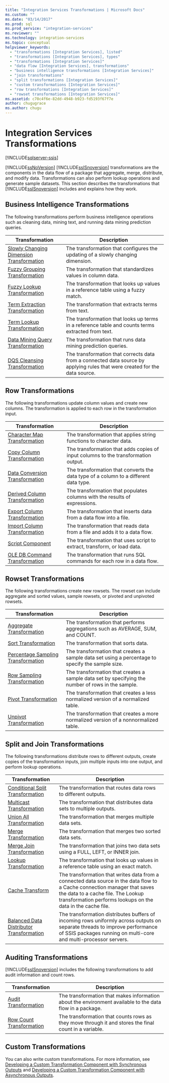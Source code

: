 ```yaml
---
title: "Integration Services Transformations | Microsoft Docs"
ms.custom: ""
ms.date: "03/14/2017"
ms.prod: sql
ms.prod_service: "integration-services"
ms.reviewer: ""
ms.technology: integration-services
ms.topic: conceptual
helpviewer_keywords: 
  - "transformations [Integration Services], listed"
  - "transformations [Integration Services], types"
  - "transformations [Integration Services]"
  - "data flow [Integration Services], transformations"
  - "business intelligence transformations [Integration Services]"
  - "join transformations"
  - "split transformations [Integration Services]"
  - "custom transformations [Integration Services]"
  - "row transformations [Integration Services]"
  - "rowset transformations [Integration Services]"
ms.assetid: c70c4f6e-82dd-4948-b923-fd5193f67f7e
author: chugugrace
ms.author: chugu
---
```

# Integration Services Transformations

[!INCLUDE[sqlserver-ssis](../../../includes/applies-to-version/sqlserver-ssis.md)]


  [!INCLUDE[ssNoVersion](../../../includes/ssnoversion-md.md)] [!INCLUDE[ssISnoversion](../../../includes/ssisnoversion-md.md)] transformations are the components in the data flow of a package that aggregate, merge, distribute, and modify data. Transformations can also perform lookup operations and generate sample datasets. This section describes the transformations that [!INCLUDE[ssISnoversion](../../../includes/ssisnoversion-md.md)] includes and explains how they work.  
  
## Business Intelligence Transformations  
 The following transformations perform business intelligence operations such as cleaning data, mining text, and running data mining prediction queries.  
  
|Transformation|Description|  
|--------------------|-----------------|  
|[Slowly Changing Dimension Transformation](../../../integration-services/data-flow/transformations/slowly-changing-dimension-transformation.md)|The transformation that configures the updating of a slowly changing dimension.|  
|[Fuzzy Grouping Transformation](../../../integration-services/data-flow/transformations/fuzzy-grouping-transformation.md)|The transformation that standardizes values in column data.|  
|[Fuzzy Lookup Transformation](../../../integration-services/data-flow/transformations/fuzzy-lookup-transformation.md)|The transformation that looks up values in a reference table using a fuzzy match.|  
|[Term Extraction Transformation](../../../integration-services/data-flow/transformations/term-extraction-transformation.md)|The transformation that extracts terms from text.|  
|[Term Lookup Transformation](../../../integration-services/data-flow/transformations/term-lookup-transformation.md)|The transformation that looks up terms in a reference table and counts terms extracted from text.|  
|[Data Mining Query Transformation](../../../integration-services/data-flow/transformations/data-mining-query-transformation.md)|The transformation that runs data mining prediction queries.|  
|[DQS Cleansing Transformation](../../../integration-services/data-flow/transformations/dqs-cleansing-transformation.md)|The transformation that corrects data from a connected data source by applying rules that were created for the data source.|  
  
## Row Transformations  
 The following transformations update column values and create new columns. The transformation is applied to each row in the transformation input.  
  
|Transformation|Description|  
|--------------------|-----------------|  
|[Character Map Transformation](../../../integration-services/data-flow/transformations/character-map-transformation.md)|The transformation that applies string functions to character data.|  
|[Copy Column Transformation](../../../integration-services/data-flow/transformations/copy-column-transformation.md)|The transformation that adds copies of input columns to the transformation output.|  
|[Data Conversion Transformation](../../../integration-services/data-flow/transformations/data-conversion-transformation.md)|The transformation that converts the data type of a column to a different data type.|  
|[Derived Column Transformation](../../../integration-services/data-flow/transformations/derived-column-transformation.md)|The transformation that populates columns with the results of expressions.|  
|[Export Column Transformation](../../../integration-services/data-flow/transformations/export-column-transformation.md)|The transformation that inserts data from a data flow into a file.|  
|[Import Column Transformation](../../../integration-services/data-flow/transformations/import-column-transformation.md)|The transformation that reads data from a file and adds it to a data flow.|  
|[Script Component](../../../integration-services/data-flow/transformations/script-component.md)|The transformation that uses script to extract, transform, or load data.|  
|[OLE DB Command Transformation](../../../integration-services/data-flow/transformations/ole-db-command-transformation.md)|The transformation that runs SQL commands for each row in a data flow.|  
  
## Rowset Transformations  
 The following transformations create new rowsets. The rowset can include aggregate and sorted values, sample rowsets, or pivoted and unpivoted rowsets.  
  
|Transformation|Description|  
|--------------------|-----------------|  
|[Aggregate Transformation](../../../integration-services/data-flow/transformations/aggregate-transformation.md)|The transformation that performs aggregations such as AVERAGE, SUM, and COUNT.|  
|[Sort Transformation](../../../integration-services/data-flow/transformations/sort-transformation.md)|The transformation that sorts data.|  
|[Percentage Sampling Transformation](../../../integration-services/data-flow/transformations/percentage-sampling-transformation.md)|The transformation that creates a sample data set using a percentage to specify the sample size.|  
|[Row Sampling Transformation](../../../integration-services/data-flow/transformations/row-sampling-transformation.md)|The transformation that creates a sample data set by specifying the number of rows in the sample.|  
|[Pivot Transformation](../../../integration-services/data-flow/transformations/pivot-transformation.md)|The transformation that creates a less normalized version of a normalized table.|  
|[Unpivot Transformation](../../../integration-services/data-flow/transformations/unpivot-transformation.md)|The transformation that creates a more normalized version of a nonnormalized table.|  
  
## Split and Join Transformations  
 The following transformations distribute rows to different outputs, create copies of the transformation inputs, join multiple inputs into one output, and perform lookup operations.  
  
|Transformation|Description|  
|--------------------|-----------------|  
|[Conditional Split Transformation](../../../integration-services/data-flow/transformations/conditional-split-transformation.md)|The transformation that routes data rows to different outputs.|  
|[Multicast Transformation](../../../integration-services/data-flow/transformations/multicast-transformation.md)|The transformation that distributes data sets to multiple outputs.|  
|[Union All Transformation](../../../integration-services/data-flow/transformations/union-all-transformation.md)|The transformation that merges multiple data sets.|  
|[Merge Transformation](../../../integration-services/data-flow/transformations/merge-transformation.md)|The transformation that merges two sorted data sets.|  
|[Merge Join Transformation](../../../integration-services/data-flow/transformations/merge-join-transformation.md)|The transformation that joins two data sets using a FULL, LEFT, or INNER join.|  
|[Lookup Transformation](../../../integration-services/data-flow/transformations/lookup-transformation.md)|The transformation that looks up values in a reference table using an exact match.|  
|[Cache Transform](../../../integration-services/data-flow/transformations/cache-transform.md)|The transformation that writes data from a connected data source in the data flow to a Cache connection manager that saves the data to a cache file. The Lookup transformation performs lookups on the data in the cache file.|  
|[Balanced Data Distributor Transformation](../../../integration-services/data-flow/transformations/balanced-data-distributor-transformation.md)|The transformation distributes buffers of incoming rows uniformly across outputs on separate threads to improve performance of SSIS packages running on multi-core and multi-processor servers.|  
  
## Auditing Transformations  
 [!INCLUDE[ssISnoversion](../../../includes/ssisnoversion-md.md)] includes the following transformations to add audit information and count rows.  
  
|Transformation|Description|  
|--------------------|-----------------|  
|[Audit Transformation](../../../integration-services/data-flow/transformations/audit-transformation.md)|The transformation that makes information about the environment available to the data flow in a package.|  
|[Row Count Transformation](../../../integration-services/data-flow/transformations/row-count-transformation.md)|The transformation that counts rows as they move through it and stores the final count in a variable.|  
  
## Custom Transformations  
 You can also write custom transformations. For more information, see [Developing a Custom Transformation Component with Synchronous Outputs](../../../integration-services/extending-packages-custom-objects-data-flow-types/developing-a-custom-transformation-component-with-synchronous-outputs.md) and [Developing a Custom Transformation Component with Asynchronous Outputs](../../../integration-services/extending-packages-custom-objects-data-flow-types/developing-a-custom-transformation-component-with-asynchronous-outputs.md).  
  
  
